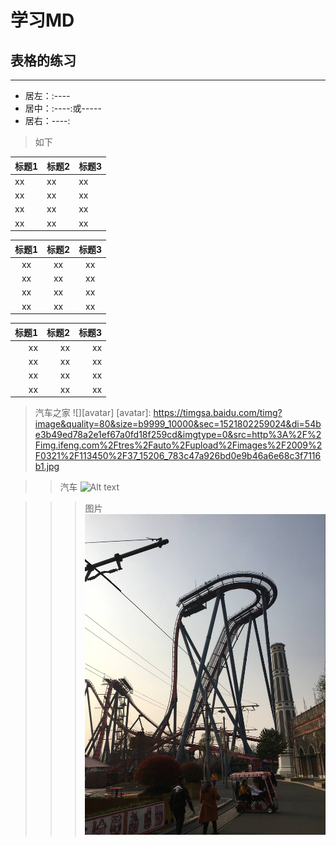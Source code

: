 #  学习MD

## 表格的练习
***
+ 居左：:----
+ 居中：:----:或-----
+ 居右：----:

>如下

|标题1|标题2|标题3|
|:---|:---|:---|
|xx|xx|xx|
|xx|xx|xx|
|xx|xx|xx|
|xx|xx|xx|

|标题1|标题2|标题3|
|:---:|:---:|:---:|
|xx|xx|xx|
|xx|xx|xx|
|xx|xx|xx|
|xx|xx|xx|

|标题1|标题2|标题3|
|---:|---:|---:|
|xx|xx|xx|
|xx|xx|xx|
|xx|xx|xx|
|xx|xx|xx|

>汽车之家
![][avatar]
[avatar]: https://timgsa.baidu.com/timg?image&quality=80&size=b9999_10000&sec=1521802259024&di=54be3b49ed78a2e1ef67a0fd18f259cd&imgtype=0&src=http%3A%2F%2Fimg.ifeng.com%2Ftres%2Fauto%2Fupload%2Fimages%2F2009%2F0321%2F113450%2F37_15206_783c47a926bd0e9b46a6e68c3f7116b1.jpg

>>汽车
![Alt text](https://timgsa.baidu.com/timg?image&quality=80&size=b9999_10000&sec=1521802414333&di=e3878135e6d072fde95d1bddb389303f&imgtype=0&src=http%3A%2F%2Fpic1.win4000.com%2Fwallpaper%2Fd%2F5603a9b443c43.jpg)

>>>图片
![Alt text](/img/pic.jpg)

